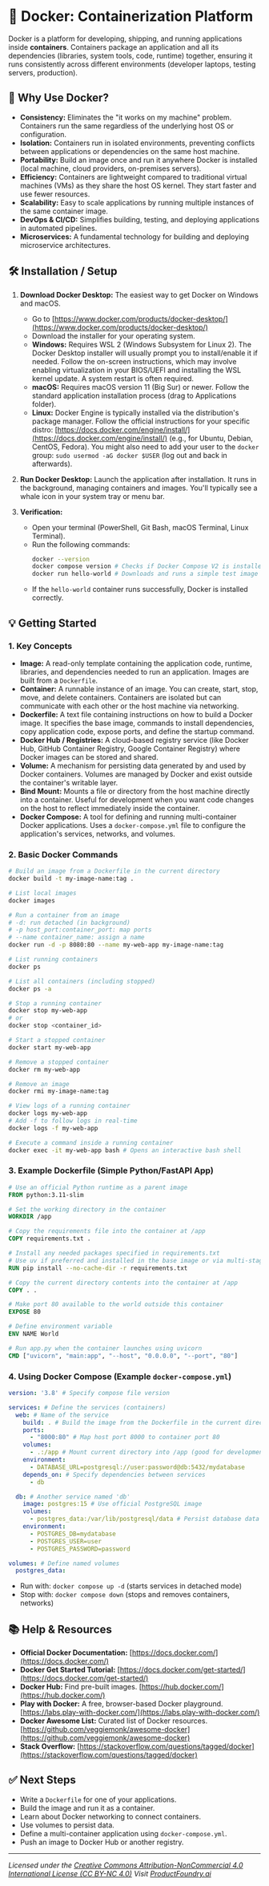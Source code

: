 # 🐳 Docker: Containerization Platform

Docker is a platform for developing, shipping, and running applications inside **containers**. Containers package an application and all its dependencies (libraries, system tools, code, runtime) together, ensuring it runs consistently across different environments (developer laptops, testing servers, production).

## 🚀 Why Use Docker?

*   **Consistency:** Eliminates the "it works on my machine" problem. Containers run the same regardless of the underlying host OS or configuration.
*   **Isolation:** Containers run in isolated environments, preventing conflicts between applications or dependencies on the same host machine.
*   **Portability:** Build an image once and run it anywhere Docker is installed (local machine, cloud providers, on-premises servers).
*   **Efficiency:** Containers are lightweight compared to traditional virtual machines (VMs) as they share the host OS kernel. They start faster and use fewer resources.
*   **Scalability:** Easy to scale applications by running multiple instances of the same container image.
*   **DevOps & CI/CD:** Simplifies building, testing, and deploying applications in automated pipelines.
*   **Microservices:** A fundamental technology for building and deploying microservice architectures.

## 🛠️ Installation / Setup

1.  **Download Docker Desktop:** The easiest way to get Docker on Windows and macOS.
    *   Go to [https://www.docker.com/products/docker-desktop/](https://www.docker.com/products/docker-desktop/)
    *   Download the installer for your operating system.
    *   **Windows:** Requires WSL 2 (Windows Subsystem for Linux 2). The Docker Desktop installer will usually prompt you to install/enable it if needed. Follow the on-screen instructions, which may involve enabling virtualization in your BIOS/UEFI and installing the WSL kernel update. A system restart is often required.
    *   **macOS:** Requires macOS version 11 (Big Sur) or newer. Follow the standard application installation process (drag to Applications folder).
    *   **Linux:** Docker Engine is typically installed via the distribution's package manager. Follow the official instructions for your specific distro: [https://docs.docker.com/engine/install/](https://docs.docker.com/engine/install/) (e.g., for Ubuntu, Debian, CentOS, Fedora). You might also need to add your user to the `docker` group: `sudo usermod -aG docker $USER` (log out and back in afterwards).

2.  **Run Docker Desktop:** Launch the application after installation. It runs in the background, managing containers and images. You'll typically see a whale icon in your system tray or menu bar.

3.  **Verification:**
    *   Open your terminal (PowerShell, Git Bash, macOS Terminal, Linux Terminal).
    *   Run the following commands:
        ```bash
        docker --version 
        docker compose version # Checks if Docker Compose V2 is installed (usually included with Docker Desktop)
        docker run hello-world # Downloads and runs a simple test image
        ```
    *   If the `hello-world` container runs successfully, Docker is installed correctly.

## 💡 Getting Started

### 1. Key Concepts

*   **Image:** A read-only template containing the application code, runtime, libraries, and dependencies needed to run an application. Images are built from a `Dockerfile`.
*   **Container:** A runnable instance of an image. You can create, start, stop, move, and delete containers. Containers are isolated but can communicate with each other or the host machine via networking.
*   **Dockerfile:** A text file containing instructions on how to build a Docker image. It specifies the base image, commands to install dependencies, copy application code, expose ports, and define the startup command.
*   **Docker Hub / Registries:** A cloud-based registry service (like Docker Hub, GitHub Container Registry, Google Container Registry) where Docker images can be stored and shared.
*   **Volume:** A mechanism for persisting data generated by and used by Docker containers. Volumes are managed by Docker and exist outside the container's writable layer.
*   **Bind Mount:** Mounts a file or directory from the host machine directly into a container. Useful for development when you want code changes on the host to reflect immediately inside the container.
*   **Docker Compose:** A tool for defining and running multi-container Docker applications. Uses a `docker-compose.yml` file to configure the application's services, networks, and volumes.

### 2. Basic Docker Commands

```bash
# Build an image from a Dockerfile in the current directory
docker build -t my-image-name:tag . 

# List local images
docker images

# Run a container from an image
# -d: run detached (in background)
# -p host_port:container_port: map ports
# --name container_name: assign a name
docker run -d -p 8080:80 --name my-web-app my-image-name:tag

# List running containers
docker ps

# List all containers (including stopped)
docker ps -a

# Stop a running container
docker stop my-web-app 
# or
docker stop <container_id>

# Start a stopped container
docker start my-web-app

# Remove a stopped container
docker rm my-web-app

# Remove an image
docker rmi my-image-name:tag

# View logs of a running container
docker logs my-web-app 
# Add -f to follow logs in real-time
docker logs -f my-web-app

# Execute a command inside a running container
docker exec -it my-web-app bash # Opens an interactive bash shell
```

### 3. Example Dockerfile (Simple Python/FastAPI App)

```dockerfile
# Use an official Python runtime as a parent image
FROM python:3.11-slim 

# Set the working directory in the container
WORKDIR /app

# Copy the requirements file into the container at /app
COPY requirements.txt .

# Install any needed packages specified in requirements.txt
# Use uv if preferred and installed in the base image or via multi-stage build
RUN pip install --no-cache-dir -r requirements.txt 

# Copy the current directory contents into the container at /app
COPY . .

# Make port 80 available to the world outside this container
EXPOSE 80

# Define environment variable
ENV NAME World

# Run app.py when the container launches using uvicorn
CMD ["uvicorn", "main:app", "--host", "0.0.0.0", "--port", "80"] 
```

### 4. Using Docker Compose (Example `docker-compose.yml`)

```yaml
version: '3.8' # Specify compose file version

services: # Define the services (containers)
  web: # Name of the service
    build: . # Build the image from the Dockerfile in the current directory
    ports:
      - "8000:80" # Map host port 8000 to container port 80
    volumes:
      - .:/app # Mount current directory into /app (good for development)
    environment:
      - DATABASE_URL=postgresql://user:password@db:5432/mydatabase
    depends_on: # Specify dependencies between services
      - db

  db: # Another service named 'db'
    image: postgres:15 # Use official PostgreSQL image
    volumes:
      - postgres_data:/var/lib/postgresql/data # Persist database data
    environment:
      - POSTGRES_DB=mydatabase
      - POSTGRES_USER=user
      - POSTGRES_PASSWORD=password

volumes: # Define named volumes
  postgres_data: 
```
*   Run with: `docker compose up -d` (starts services in detached mode)
*   Stop with: `docker compose down` (stops and removes containers, networks)

## 📚 Help & Resources

*   **Official Docker Documentation:** [https://docs.docker.com/](https://docs.docker.com/)
*   **Docker Get Started Tutorial:** [https://docs.docker.com/get-started/](https://docs.docker.com/get-started/)
*   **Docker Hub:** Find pre-built images. [https://hub.docker.com/](https://hub.docker.com/)
*   **Play with Docker:** A free, browser-based Docker playground. [https://labs.play-with-docker.com/](https://labs.play-with-docker.com/)
*   **Docker Awesome List:** Curated list of Docker resources. [https://github.com/veggiemonk/awesome-docker](https://github.com/veggiemonk/awesome-docker)
*   **Stack Overflow:** [https://stackoverflow.com/questions/tagged/docker](https://stackoverflow.com/questions/tagged/docker)

## ✅ Next Steps

*   Write a `Dockerfile` for one of your applications.
*   Build the image and run it as a container.
*   Learn about Docker networking to connect containers.
*   Use volumes to persist data.
*   Define a multi-container application using `docker-compose.yml`.
*   Push an image to Docker Hub or another registry.

---
*Licensed under the [Creative Commons Attribution-NonCommercial 4.0 International License (CC BY-NC 4.0)](https://creativecommons.org/licenses/by-nc/4.0/)*
*Visit [ProductFoundry.ai](https://productfoundry.ai)*
